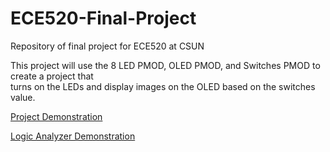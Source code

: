 # ECE520-Final-Project
Repository of final project for ECE520 at CSUN

This project will use the 8 LED PMOD, OLED PMOD, and Switches PMOD to create a project that   
turns on the LEDs and display images on the OLED based on the switches value.

[Project Demonstration](https://youtu.be/x1_hurngqpw)

[Logic Analyzer Demonstration](https://youtu.be/7t4TFLdCCz0)
